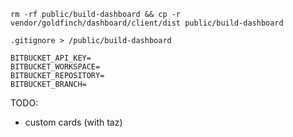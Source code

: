 ```
rm -rf public/build-dashboard && cp -r vendor/goldfinch/dashboard/client/dist public/build-dashboard

.gitignore > /public/build-dashboard
```

```
BITBUCKET_API_KEY=
BITBUCKET_WORKSPACE=
BITBUCKET_REPOSITORY=
BITBUCKET_BRANCH=
```

TODO:
- custom cards (with taz)
